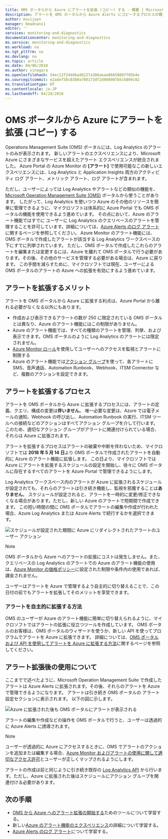 ```yaml
---
title: OMS ポータルから Azure にアラートを拡張 (コピー) する - 概要 | Microsoft Docs
description: アラートを OMS ポータルから Azure Alerts にコピーするプロセスの概要と、お客様の一般的な懸念に関する詳細について説明します。
author: msvijayn
manager: kmadnani1
editor: ''
services: monitoring-and-diagnostics
documentationcenter: monitoring-and-diagnostics
ms.service: monitoring-and-diagnostics
ms.workload: na
ms.tgt_pltfrm: na
ms.devlang: na
ms.topic: article
ms.date: 04/06/2018
ms.author: vinagara
ms.openlocfilehash: 54ec12f24ddbad6227a306aeae86658807f85b4e
ms.sourcegitcommit: e2adef58c03b0a780173df2d988907b5cb809c82
ms.translationtype: HT
ms.contentlocale: ja-JP
ms.lasthandoff: 04/28/2018
---
```

# <a name="extend-copy-alerts-from-oms-portal-into-azure"></a>OMS ポータルから Azure にアラートを拡張 (コピー) する
Operations Management Suite (OMS) ポータルには、Log Analytics のアラートのみが表示されます。  新しいアラートのエクスペリエンスにより、Microsoft Azure にさまざまなサービスを超えたアラート エクスペリエンスが統合されました。 Azure Portal の Azure Monitor の **[アラート]**  で使用可能なこの新しいエクスペリエンスには、Log Analytics と Application Insights 両方のアクティビティ ログ アラート、メトリック アラート、ログ アラートが含まれます。 


ただし、ユーザーによっては Log Analytics やアラートなどの類似の機能を、[Microsoft Operation Management Suite (OMS)](../operations-management-suite/operations-management-suite-overview.md) ポータルから使うことがあります。 したがって、Log Analytics を使いつつ Azure のその他のリソースを簡単に管理できるように、マイクロソフトは体系的に Azure Portal でも OMS ポータルの機能を使用できるよう進めています。 その点において、Azure のアラート機能ではすでに ユーザーに Log Analytics のクエリベースのアラートを管理することを許可しています。詳細については、[Azure Alerts のログ アラート](monitor-alerts-unified-log.md)に関するページを参照してください。 Azure Monitor のアラート機能には、OMS ポータルで作成したアラートが該当する Log Analytics ワークスペースの下にすでに列挙されています。 ただし、OMS ポータルで作成したこれらのアラートを編集または変更するには、Azure を離れて OMS ポータルで行う必要があります。その後、その他のサービスを管理する必要がある場合は、Azure に戻ります。 この手間を減らすために、マイクロソフトでは現在、ユーザーによる OMS ポータルのアラートの Azure への拡張を有効にするよう進めています。

## <a name="benefits-of-extending-your-alerts"></a>アラートを拡張するメリット
アラートを OMS ポータルから Azure に拡張する利点は、Azure Portal から離れる必要がなくなる以外にもあります。

- 作成および表示できるアラートの数が 250 に限定されている OMS ポータルとは異なり、Azure のアラート機能にはこの制限がありません。
- Azure のアラート機能では、すべての種類のアラートを管理、列挙、および表示できます。OMS ポータルのように Log Analytics のアラートには限定されません。
- [Azure Monitor ロール](monitoring-roles-permissions-security.md)を使用してユーザーへのアクセスを監視とアラートに制限する
- Azure のアラート機能では[アクション グループ](monitoring-action-groups.md)を使って、各アラートにSMS、音声通話、Automation Runbook、Webhook、ITSM Connector など、複数のアクションを設定できます。 

## <a name="process-of-extending-your-alerts"></a>アラートを拡張するプロセス
アラートを OMS ポータルから Azure に拡張するプロセスには、アラートの定義、クエリ、構成の変更は**伴いません**。 唯一必要な変更は、Azure では電子メールの通知、Webhook の呼び出し、Automation Runbook の実行、ITSM ツールへの接続などのアクションはすべてアクション グループを介して行います。 このため、適切なアクション グループがアラートに関連付けられている場合、それらは Azure に拡張されます。

アラートを拡張するプロセスはアラートの破棄や中断を伴わないため、マイクロソフトでは **2018 年 5 月 14 日**より OMS ポータルで作成されたアラートを自動的に Azure のアラート機能に拡張します。 この日より、マイクロソフトでは Azure にアラートを拡張するスケジュールの設定を開始し、徐々に OMS ポータルに存在するすべてのアラートを Azure Portal で管理できるようにします。 

Log Analytics ワークスペース内のアラートが Azure に拡張されるスケジュールが設定されても、それらのアラートは引き続き機能し、監視を邪魔することは**ありません**。 スケジュールが設定されると、アラートを一時的に変更/修正できなくなる場合があります。ただし、新しい Azure のアラートで短期間で作成できます。 この短い時間の間に OMS ポータルでアラートの編集や作成が行われた場合、Azure Log Analytics または Azure Alerts で続行するかを選択できます。

 ![スケジュールが設定された期間に Azure にリダイレクトされたアラートのユーザー アクション](./media/monitor-alerts-extend/ScheduledDirection.png)

> [!NOTE]
> OMS ポータルから Azure へのアラートの拡張にコストは発生しません。また、クエリベースの Log Analytics のアラートでの Azure のアラート機能の使用は、[Azure Monitor の価格ポリシー](https://azure.microsoft.com/pricing/details/monitor/)に設定された制限や条件内の使用であれば、課金されません。  

ユーザーはアラートを Azure で管理するよう自主的に切り替えることで、この日付の前でもアラートを拡張してそのメリットを享受できます。

### <a name="how-to-voluntarily-extending-your-alerts"></a>アラートを自主的に拡張する方法
OMS のユーザーが Azure のアラート機能に簡単に切り替えられるように、マイクロソフトではアラートの拡張に役立つツールを作成しています。 OMS ポータルのお客様は、OMS ポータルのウィザードを使うか、新しい API を使ってプログラムでアラートを Azure に拡張できます。 詳細については、[OMS ポータルおよび API を使用してアラートを Azure に拡張する方法](monitoring-alerts-extend-tool.md)に関するページを参照してください。


## <a name="usage-after-extending-your-alerts"></a>アラート拡張後の使用について
ここまでで述べたように、Microsoft Operation Management Suite で作成したアラートは Azure Alerts に拡張されます。その後、それらのアラートを Azure で管理できるようになります。 アラートは引き続き OMS ポータルの アラート設定セクションに表示されます。 以下の図に示します。

 ![Azure に拡張された後も OMS ポータルにアラートが表示される](./media/monitor-alerts-extend/PostExtendList.png)

アラートの編集や作成などの操作を OMS ポータルで行うと、ユーザーは透過的に Azure Alerts に誘導されます。 

> [!NOTE]
> ユーザーが透過的に Azure にアクセスするときに、OMS でアラートのアクションを追加または編集する場合、[Azure Monitor およびアラートの使用に関して適切なアクセス許可](monitoring-roles-permissions-security.md)とユーザーが正しくマップされるようにします。

アラートの作成は前と同じように引き続き既存の [Log Analytics API](../log-analytics/log-analytics-api-alerts.md) から行います。ただし、Azure に拡張された後はスケジュールにアクション グループを関連付ける必要があります。

## <a name="next-steps"></a>次の手順

* [OMS から Azure へのアラート拡張の開始する](monitoring-alerts-extend-tool.md)ためのツールについて学習する。
* 新しい[Azure のアラート機能のエクスペリエンス](monitoring-overview-unified-alerts.md)の詳細について学習する。
* [Azure Alerts のログ アラート](monitor-alerts-unified-log.md)について学習する。
